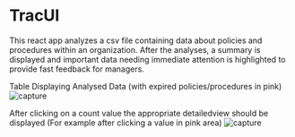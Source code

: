 # TracUI
This react app analyzes a csv file containing data about policies and procedures within an organization. After the analyses, a summary is displayed and important data needing immediate attention is highlighted to provide fast feedback for managers.


Table Displaying Analysed Data (with expired policies/procedures in pink)
![capture](https://user-images.githubusercontent.com/33178924/43296141-8d47e45e-9117-11e8-9a86-79d811023ec3.JPG)

After clicking on a count value the appropriate detailedview should be displayed (For example after clicking a value in pink area)
![capture](https://user-images.githubusercontent.com/33178924/43357949-eee19d9a-9257-11e8-8f8f-b1cf2f96ce20.JPG)



